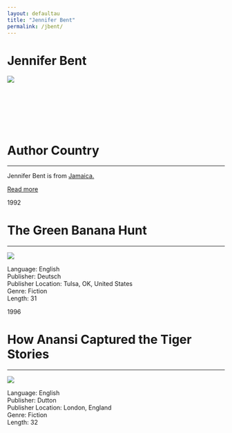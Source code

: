 ```yaml
---
layout: defaultau
title: "Jennifer Bent"
permalink: /jbent/
---
```

<!-- partial:index.partial.html -->
<div class="content">
    <h1>Jennifer Bent</h1>
    <div class="quote">
        <div><img src="https://t4.ftcdn.net/jpg/03/40/12/49/360_F_340124934_bz3pQTLrdFpH92ekknuaTHy8JuXgG7fi.jpg" class="logo"></div>
    </div>
    <div class="timeline">
        <div style="padding-bottom:100px;"></div>
        <div class="block">
            <div class="date right"><p class="right"></p></div>
            <div class="dot"></div>
            <div class="left first">
            <div class="author_country">
                <h1>Author Country</h1><hr>
          <div class="aclocation">   <p>Jennifer Bent is from <a href="{{ site.baseurl }}/4"> Jamaica.</a></p> </div>
                <div class="acreadmore"><a href="#" target="_blank">Read more</a></div>
            </div>
            </div>
        </div>
        <div class="block">
            <div class="date left"><p class="left">1992</p></div>
            <div class="dot"></div>
            <div class="right">
                <h1>The Green Banana Hunt</h1><hr>
                <p><img src="https://i.ebayimg.com/images/g/4ycAAOSwbVVgjoc8/s-l600.jpg"></p>
                <p>
                Language: English<br>
                Publisher: Deutsch<br>
                Publisher Location: Tulsa, OK, United States<br>
                Genre: Fiction<br>
                Length: 31<br>
                </p>
            </div>
        </div>
        <div class="block">
            <div class="date right"><p class="right">1996</p></div>
            <div class="dot"></div>
            <div class="left">
                <h1>How Anansi Captured the Tiger Stories</h1><hr>
                <p><img src="https://images-na.ssl-images-amazon.com/images/I/51WET8Z76CL._SX368_BO1,204,203,200_.jpg"></p>
                <p>
                Language: English<br>
                Publisher: Dutton<br>
                Publisher Location: London, England<br>
                Genre: Fiction<br>
                Length: 32<br>
                </p>
            </div>
        </div>
<!-- partial -->
  <script src='https://cdnjs.cloudflare.com/ajax/libs/jquery/3.1.1/jquery.min.js'></script><script  src="assets/js/authorscript.js"></script>